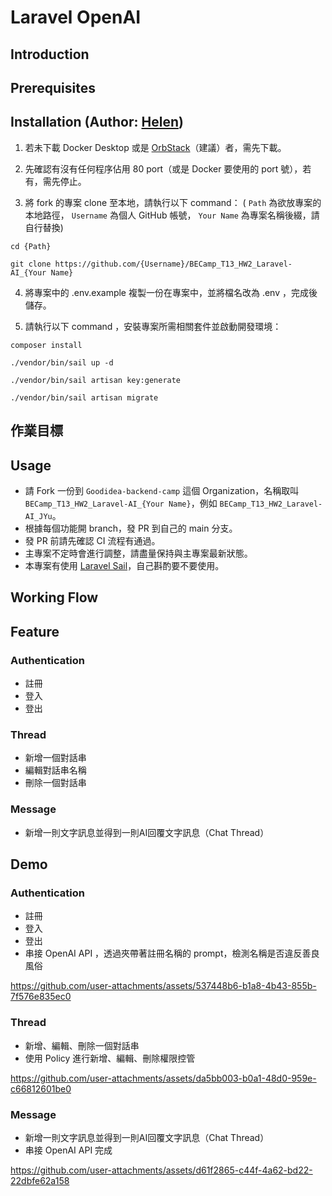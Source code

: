 # Laravel OpenAI

## Introduction

## Prerequisites

## Installation (Author: [Helen](https://github.com/lovepp0518))

1. 若未下載 Docker Desktop 或是 [OrbStack](https://orbstack.dev/)（建議）者，需先下載。

2. 先確認有沒有任何程序佔用 80 port（或是 Docker 要使用的 port 號），若有，需先停止。

3. 將 fork 的專案 clone 至本地，請執行以下 command：
( `Path` 為欲放專案的本地路徑， `Username` 為個人 GitHub 帳號， `Your Name` 為專案名稱後綴，請自行替換)
```
cd {Path}
```
```
git clone https://github.com/{Username}/BECamp_T13_HW2_Laravel-AI_{Your Name}
```

4. 將專案中的 .env.example 複製一份在專案中，並將檔名改為 .env ，完成後儲存。

5. 請執行以下 command ，安裝專案所需相關套件並啟動開發環境：
```
composer install
```
```
./vendor/bin/sail up -d
```
```
./vendor/bin/sail artisan key:generate
```
```
./vendor/bin/sail artisan migrate
```


## 作業目標

## Usage
- 請 Fork 一份到 `Goodidea-backend-camp` 這個 Organization，名稱取叫 `BECamp_T13_HW2_Laravel-AI_{Your Name}`，例如 `BECamp_T13_HW2_Laravel-AI_JYu`。
- 根據每個功能開 branch，發 PR 到自己的 main 分支。
- 發 PR 前請先確認 CI 流程有通過。
- 主專案不定時會進行調整，請盡量保持與主專案最新狀態。
- 本專案有使用 [Laravel Sail](https://laravel.com/docs/11.x/sail)，自己斟酌要不要使用。

## Working Flow

## Feature
### Authentication
- 註冊
- 登入
- 登出

### Thread
- 新增一個對話串
- 編輯對話串名稱
- 刪除一個對話串

### Message
- 新增一則文字訊息並得到一則AI回覆文字訊息（Chat Thread）


## Demo
### Authentication
- 註冊
- 登入
- 登出
- 串接 OpenAI API ，透過夾帶著註冊名稱的 prompt，檢測名稱是否違反善良風俗

https://github.com/user-attachments/assets/537448b6-b1a8-4b43-855b-7f576e835ec0

### Thread
- 新增、編輯、刪除一個對話串
- 使用 Policy 進行新增、編輯、刪除權限控管

https://github.com/user-attachments/assets/da5bb003-b0a1-48d0-959e-c66812601be0

### Message
- 新增一則文字訊息並得到一則AI回覆文字訊息（Chat Thread）
- 串接 OpenAI API 完成

https://github.com/user-attachments/assets/d61f2865-c44f-4a62-bd22-22dbfe62a158

